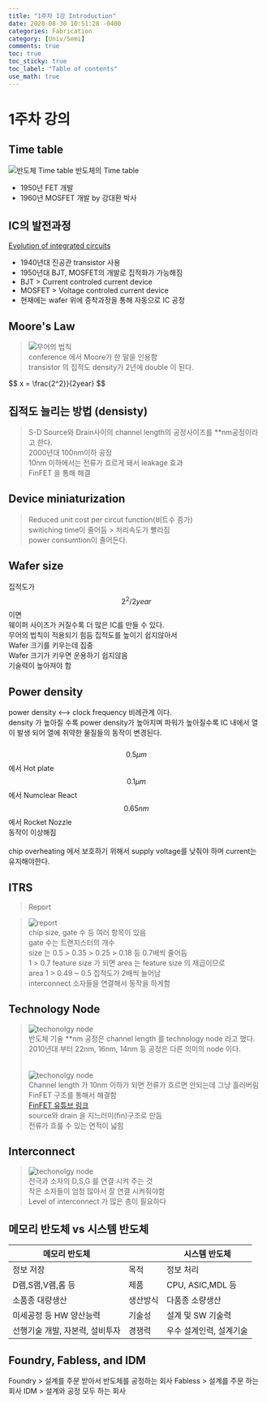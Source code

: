 ```yaml
---
title: "1주차 1강 Introduction"
date: 2020-08-30 10:51:28 -0400
categories: Fabrication
category: [Univ/Semi]
comments: true
toc: true
toc_sticky: true
toc_label: "Table of contents"
use_math: true
---
```


1주차 강의
==================

## Time table
![반도체 Time table](/assets/images/Semi/1.PNG)
반도체의 Time table
 - 1950년 FET 개발
 - 1960년 MOSFET 개발 by 강대환 박사

## IC의 발전과정

<a href = "youtube.com/watch?v=WsdVCCJsyfU">Evolution of integrated circuits</a>

 - 1940년대 진공관 transistor 사용
 - 1950년대 BJT, MOSFET의 개발로 집적화가 가능해짐
 - BJT > Current controled current device
 - MOSFET > Voltage controled current device
 - 현재에는 wafer 위에 증착과정을 통해 자동으로 IC 공정

## Moore's Law

> ![무어의 법칙](/assets/images/Semi/2.PNG)<br/>
> conference 에서 Moore가 한 말을 인용함<br/>
> transistor 의 집적도 density가 2년에 double 이 된다.<br/>
> 
$$ x = \frac{2^2}}{2year} $$

## 집적도 늘리는 방법 (densisty)

> S-D Source와 Drain사이의 channel length의 공정사이즈를 **nm공정이라고 한다.<br/>
> 2000년대 100nm이하 공정<br/>
> 10nm 이하에서는 전류가 흐르게 돼서 leakage 효과<br/>
> FinFET 을 통해 해결<br/>

## Device miniaturization

> Reduced unit cost per circut function(비트수 증가)<br/>
> switiching time이 줄어듬 > 처리속도가 빨라짐<br/>
> power consumtion이 줄어든다.<br/>

## Wafer size

집적도가 $$ 2^2/2year $$ 이면<br/>
웨이퍼 사이즈가 커질수록 더 많은 IC를 만들 수 있다.<br/>
무어의 법칙이 적용되기 힘듬 집적도를 높이기 쉽지않아서<br/>
Wafer 크기를 키우는데 집중
<br/>
Wafer 크기가 키우면 운용하기 쉽지않음<br/>
기술력이 높아져야 함<br/>

## Power density

power density <--> clock frequency 비례관계 이다.<br/>
density 가 높아질 수록 power density가 높아지며
파워가 높아질수록 IC 내에서 열이 발생 되어 열에 취약한 물질들의 동작이 변경된다.<br/><br/>
$$0.5 \mu m $$ 에서 Hot plate<br/>
$$0.1 \mu m $$ 에서 Numclear React<br/>
$$0.65 nm $$ 에서 Rocket Nozzle<br/>
동작이 이상해짐<br/>
<br/>
chip overheating 에서 보호하기 위해서 supply voltage를 낮춰야 하며 current는 유지해야한다.<br/>

## ITRS 

>Report

> ![report](/assets/images/Semi/3.PNG)<br/>
> chip size, gate 수 등 여러 항목이 있음<br/>
> gate 수는 트랜지스터의 개수<br/>
> size 는 0.5 > 0.35 > 0.25 > 0.18 등 0.7배씩 줄어듬<br/>
> 1 > 0.7 feature size 가 되면 area 는 feature size 의 제곱이므로<br/> 
> area 1 > 0.49 ~ 0.5 집적도가 2배씩 늘어남<br/>
> interconnect 소자들을 연결해서 동작을 하게함<br/>

## Technology Node

> ![techonolgy node](/assets/images/Semi/4.PNG)<br/>
> 반도체 기술 **nm 공정은 channel length 를 technology node 라고 했다. <br/>
> 2010년대 부터 22nm, 16nm, 14nm 등 공정은 다른 의미의 node 이다.<br/>
> <br/><br/>
> ![techonolgy node](/assets/images/Semi/5.PNG)<br/>
> Channel length 가 10nm 이하가 되면 전류가 흐르면 안되는데 그냥 흘러버림 <br/>
> FinFET 구조를 통해서 해결함<br/>
> <a href = "https://youtu.be/y97m7RQjEBE">FinFET 유튜브 링크</a><br/>
> source와 drain 을 지느러미(fin)구조로 만듬<br/>
> 전류가 흐를 수 있는 면적이 넓힘

## Interconnect

> ![techonolgy node](/assets/images/Semi/6.PNG)<br/>
> 전극과 소자의 D,S,G 를 연결 시켜 주는 것<br/>
> 작은 소자들이 엄청 많아서 잘 연결 시켜줘야함<br/>
> Level of interconnect 가 많은 층이 필요하다<br/>

## 메모리 반도체 vs 시스템 반도체
 
|**메모리 반도체**||**시스템 반도체**|
|------|---|---|
|정보 저장|목적|정보 처리|
|D램,S램,V램,롬 등|제품|CPU, ASIC,MDL 등|
|소품종 대량생산|생산방식|다품종 소량생산|
|미세공정 등 HW 양산능력|기술성|설계 및 SW 기술력|
|선행기술 개발, 자본력, 설비투자|경쟁력|우수 설계인력, 설계기술|

## Foundry, Fabless, and IDM

Foundry > 설계를 주문 받아서 반도체를 공정하는 회사
Fabless > 설계를 주문 하는 회사
IDM > 설계와 공정 모두 하는 회사